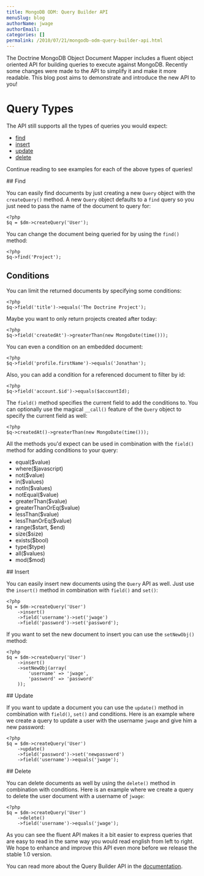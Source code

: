 ```yaml
---
title: MongoDB ODM: Query Builder API
menuSlug: blog
authorName: jwage 
authorEmail: 
categories: []
permalink: /2010/07/21/mongodb-odm-query-builder-api.html
---
```

The Doctrine MongoDB Object Document Mapper includes a fluent object
oriented API for building queries to execute against MongoDB. Recently
some changes were made to the API to simplify it and make it more
readable. This blog post aims to demonstrate and introduce the new API
to you!

Query Types
===========

The API still supports all the types of queries you would expect:

-   [find](#find)
-   [insert](#insert)
-   [update](#update)
-   [delete](#delete)

Continue reading to see examples for each of the above types of queries!

\#\# Find

You can easily find documents by just creating a new `Query` object with
the `createQuery()` method. A new `Query` object defaults to a `find`
query so you just need to pass the name of the document to query for:

~~~~ {.sourceCode .php}
<?php
$q = $dm->createQuery('User');
~~~~

You can change the document being queried for by using the `find()`
method:

~~~~ {.sourceCode .php}
<?php
$q->find('Project');
~~~~

Conditions
----------

You can limit the returned documents by specifying some conditions:

~~~~ {.sourceCode .php}
<?php
$q->field('title')->equals('The Doctrine Project');
~~~~

Maybe you want to only return projects created after today:

~~~~ {.sourceCode .php}
<?php
$q->field('createdAt')->greaterThan(new MongoDate(time()));
~~~~

You can even a condition on an embedded document:

~~~~ {.sourceCode .php}
<?php
$q->field('profile.firstName')->equals('Jonathan');
~~~~

Also, you can add a condition for a referenced document to filter by id:

~~~~ {.sourceCode .php}
<?php
$q->field('account.$id')->equals($accountId);
~~~~

The `field()` method specifies the current field to add the conditions
to. You can optionally use the magical `__call()` feature of the `Query`
object to specify the current field as well:

~~~~ {.sourceCode .php}
<?php
$q->createdAt()->greaterThan(new MongoDate(time()));
~~~~

All the methods you'd expect can be used in combination with the
`field()` method for adding conditions to your query:

-   equal(\$value)
-   where(\$javascript)
-   not(\$value)
-   in(\$values)
-   notIn(\$values)
-   notEqual(\$value)
-   greaterThan(\$value)
-   greaterThanOrEq(\$value)
-   lessThan(\$value)
-   lessThanOrEq(\$value)
-   range(\$start, \$end)
-   size(\$size)
-   exists(\$bool)
-   type(\$type)
-   all(\$values)
-   mod(\$mod)

\#\# Insert

You can easily insert new documents using the `Query` API as well. Just
use the `insert()` method in combination with `field()` and `set()`:

~~~~ {.sourceCode .php}
<?php
$q = $dm->createQuery('User')
    ->insert()
    ->field('username')->set('jwage')
    ->field('password')->set('password');
~~~~

If you want to set the new document to insert you can use the
`setNewObj()` method:

~~~~ {.sourceCode .php}
<?php
$q = $dm->createQuery('User')
    ->insert()
    ->setNewObj(array(
        'username' => 'jwage',
        'password' => 'password'
    ));
~~~~

\#\# Update

If you want to update a document you can use the `update()` method in
combination with `field()`, `set()` and conditions. Here is an example
where we create a query to update a user with the username `jwage` and
give him a new password:

~~~~ {.sourceCode .php}
<?php
$q = $dm->createQuery('User')
    ->update()
    ->field('password')->set('newpassword')
    ->field('username')->equals('jwage');
~~~~

\#\# Delete

You can delete documents as well by using the `delete()` method in
combination with conditions. Here is an example where we create a query
to delete the user document with a username of `jwage`:

~~~~ {.sourceCode .php}
<?php
$q = $dm->createQuery('User')
    ->delete()
    ->field('username')->equals('jwage');
~~~~

As you can see the fluent API makes it a bit easier to express queries
that are easy to read in the same way you would read english from left
to right. We hope to enhance and improve this API even more before we
release the stable 1.0 version.

You can read more about the Query Builder API in the
[documentation](http://www.doctrine-project.org/projects/mongodb_odm/1.0/docs/reference/query-builder-api/en#query-builder-api).
